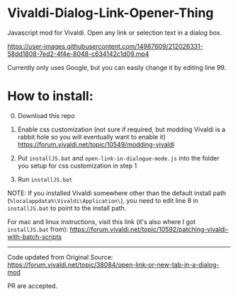 # Vivaldi-Dialog-Link-Opener-Thing
Javascript mod for Vivaldi. Open any link or selection text in a dialog box.

https://user-images.githubusercontent.com/14987609/212026331-58dd1808-7ed2-4f4e-8048-c634142c1d09.mp4


Currently only uses Google, but you can easily change it by editing line 99.

# How to install: 
0) Download this repo

1) Enable css customization (not sure if required, but modding Vivaldi is a rabbit hole so you will eventually want to enable it)
https://forum.vivaldi.net/topic/10549/modding-vivaldi

2) Put `installJS.bat` and `open-link-in-dialogue-mode.js` into the folder you setup for css customization in step 1

3) Run `installJS.bat`

NOTE: If you installed Vivaldi somewhere other than the default install path (`%localappdata%\Vivaldi\Application\`), you need to edit line 8 in `installJS.bat` to point to the install path.

For mac and linux instructions, visit this link (it's also where I got `installJS.bat` from): https://forum.vivaldi.net/topic/10592/patching-vivaldi-with-batch-scripts

---

Code updated from Original Source: https://forum.vivaldi.net/topic/38084/open-link-or-new-tab-in-a-dialog-mod


PR are accepted.
